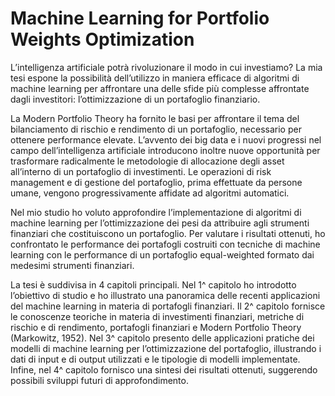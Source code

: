 # Machine Learning for Portfolio Weights Optimization

L’intelligenza artificiale potrà rivoluzionare il modo in cui investiamo? 
La mia tesi espone la possibilità dell’utilizzo in maniera efficace di algoritmi di machine learning per affrontare una delle sfide più complesse affrontate dagli investitori: l’ottimizzazione di un portafoglio finanziario.

La Modern Portfolio Theory ha fornito le basi per affrontare il tema del bilanciamento di rischio e rendimento di un portafoglio, necessario per ottenere performance elevate. 
L’avvento dei big data e i nuovi progressi nel campo dell’intelligenza artificiale introducono inoltre nuove opportunità per trasformare radicalmente le metodologie di allocazione degli asset all’interno di un portafoglio di investimenti.  Le operazioni di risk management e di gestione del portafoglio, prima effettuate da persone umane, vengono progressivamente affidate ad algoritmi automatici.

Nel mio studio ho voluto approfondire l’implementazione di algoritmi di machine learning per l’ottimizzazione dei pesi da attribuire agli strumenti finanziari che costituiscono un portafoglio. 
Per valutare i risultati ottenuti, ho confrontato le performance dei portafogli costruiti con tecniche di machine learning con le performance di un portafoglio equal-weighted formato dai medesimi strumenti finanziari.

La tesi è suddivisa in 4 capitoli principali. 
Nel 1^ capitolo ho introdotto l’obiettivo di studio e ho illustrato una panoramica delle recenti applicazioni del machine learning in materia di portafogli finanziari. Il 2^ capitolo fornisce le conoscenze teoriche in materia di investimenti finanziari, metriche di rischio e di rendimento, portafogli finanziari e Modern Portfolio Theory (Markowitz, 1952). Nel 3^ capitolo presento delle applicazioni pratiche dei modelli di machine learning per l’ottimizzazione del portafoglio, illustrando i dati di input e di output utilizzati e le tipologie di modelli implementate. Infine, nel 4^ capitolo fornisco una sintesi dei risultati ottenuti, suggerendo possibili sviluppi futuri di approfondimento.
